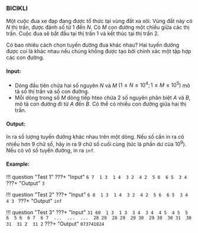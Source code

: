 ### BICIKLI

Một cuộc đua xe đạp đang được tổ thức tại vùng đất xa xôi. Vùng đất này có $N$ thị trấn, được đánh số từ $1$ đến $N$. Có $M$ con đường một chiều giữa các thị trấn. Cuộc đua sẽ bắt đầu tại thị trấn $1$ và kết thúc tại thị trấn $2$. 

Có bao nhiêu cách chọn tuyến đường đua khác nhau? Hai tuyến đường được coi là khác nhau nếu chúng không được tạo bởi chính xác một tập hợp các con đường.

#### Input: 
- Dòng đầu tiên chứa hai số nguyên $N$ và $M$ $(1 \le N \le 10^4; 1 \le M \le 10^5)$ mô tả số thị trấn và số con đường.
- Mỗi dòng trong số $M$ dòng tiếp hteo chứa 2 số nguyên phân biệt $A$ và $B$, mô tả con đường đi từ $A$ đến $B$. Có thể có nhiều con đường giữa hai thị trấn.


#### Output: 
In ra số lượng tuyến đường khác nhau trên một dòng. Nếu số cần in ra có nhiều hơn 9 chữ số, hãy in ra 9 chữ số cuối cùng (tức là phần dư của $10^9$). Nếu có vô số tuyến đường, in ra `inf`.


#### Example:

!!! question "Test 1"
    ???+ "Input"
        ```
        6 7 
        1 3 
        1 4 
        3 2 
        4 2 
        5 6 
        6 5 
        3 4
        ```
    ???+ "Output"
        ```
        3
        ```

!!! question "Test 2"
    ???+ "Input"
        ```
        6 8 
        1 3 
        1 4 
        3 2 
        4 2 
        5 6 
        6 5 
        3 4 
        4 3 
        ```
    ???+ "Output"
        ```
        inf
        ```

!!! question "Test 3"
    ???+ "Input"
        ```
        31 60 
        1 3 
        1 3 
        3 4 
        3 4 
        4 5 
        4 5 
        5 6 
        5 6 
        6 7 
        6 7 
        ... 
        ... 
        ... 
        28 29 
        28 29 
        29 30 
        29 30 
        30 31 
        30 31 
        31 2 
        31 2
        ```
    ???+ "Output"
        ```
        073741824
        ```